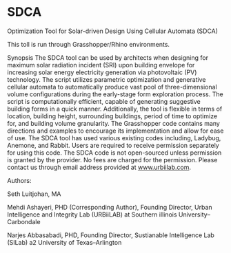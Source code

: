 # SDCA

Optimization Tool for Solar-driven Design Using Cellular Automata (SDCA)

This toll is run through Grasshopper/Rhino environments.

Synopsis
The SDCA tool can be used by architects when designing for maximum solar radiation incident (SRI) upon building envelope for increasing solar energy electricity generation via photovoltaic (PV) technology. The script utilizes parametric optimization and generative cellular automata to automatically produce vast pool of three-dimensional volume configurations during the early-stage form exploration process. The script is computationally efficient, capable of generating suggestive building forms in a quick manner. Additionally, the tool is flexible in terms of location, building height, surrounding buildings, period of time to optimize for, and building volume granularity. The Grasshopper code contains many directions and examples to encourage its implementation and allow for ease of use. The SDCA tool has used various existing codes including, Ladybug, Anemone, and Rabbit. Users are required to receive permission separately for using this code. The SDCA code is not open-sourced unless permission is granted by the provider. No fees are charged for the permission. Please contact us through email address provided at www.urbiilab.com.


Authors:

Seth Luitjohan, MA

Mehdi Ashayeri, PHD (Corresponding Author), Founding Director, Urban Intelligence and Integrity Lab (URBiiLAB) at Southern illinois University–Carbondale

Narjes Abbasabadi, PHD, Founding Director, Sustianable Intelligence Lab (SILab) a2 University of Texas–Arlington
